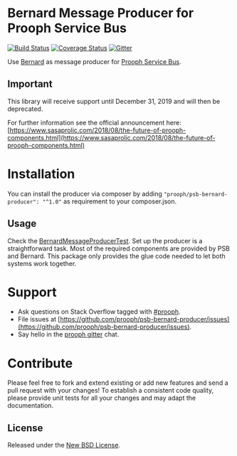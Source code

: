 Bernard Message Producer for Prooph Service Bus
===============================================

[![Build Status](https://travis-ci.org/prooph/psb-bernard-producer.svg)](https://travis-ci.org/prooph/psb-bernard-producer)
[![Coverage Status](https://coveralls.io/repos/prooph/psb-bernard-producer/badge.svg?branch=master&service=github)](https://coveralls.io/github/prooph/psb-bernard-producer?branch=master)
[![Gitter](https://badges.gitter.im/Join%20Chat.svg)](https://gitter.im/prooph/improoph)

Use [Bernard](https://github.com/bernardphp/bernard) as message producer for [Prooph Service Bus](https://github.com/prooph/service-bus).

## Important

This library will receive support until December 31, 2019 and will then be deprecated.

For further information see the official announcement here: [https://www.sasaprolic.com/2018/08/the-future-of-prooph-components.html](https://www.sasaprolic.com/2018/08/the-future-of-prooph-components.html)

# Installation

You can install the producer via composer by adding `"prooph/psb-bernard-producer": "^1.0"` as requirement to your composer.json.

Usage
-----

Check the [BernardMessageProducerTest](tests/BernardMessageProducerTest.php). Set up the producer is a straightforward task. Most of
the required components are provided by PSB and Bernard. This package only provides the glue code needed to let both
systems work together.

# Support

- Ask questions on Stack Overflow tagged with [#prooph](https://stackoverflow.com/questions/tagged/prooph).
- File issues at [https://github.com/prooph/psb-bernard-producer/issues](https://github.com/prooph/psb-bernard-producer/issues).
- Say hello in the [prooph gitter](https://gitter.im/prooph/improoph) chat.

# Contribute

Please feel free to fork and extend existing or add new features and send a pull request with your changes!
To establish a consistent code quality, please provide unit tests for all your changes and may adapt the documentation.

License
-------

Released under the [New BSD License](LICENSE).
